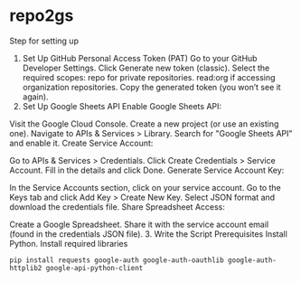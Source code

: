 # repo2gs

Step for setting up 
1. Set Up GitHub Personal Access Token (PAT)
Go to your GitHub Developer Settings.
Click Generate new token (classic).
Select the required scopes:
repo for private repositories.
read:org if accessing organization repositories.
Copy the generated token (you won’t see it again).
2. Set Up Google Sheets API
Enable Google Sheets API:

Visit the Google Cloud Console.
Create a new project (or use an existing one).
Navigate to APIs & Services > Library.
Search for "Google Sheets API" and enable it.
Create Service Account:

Go to APIs & Services > Credentials.
Click Create Credentials > Service Account.
Fill in the details and click Done.
Generate Service Account Key:

In the Service Accounts section, click on your service account.
Go to the Keys tab and click Add Key > Create New Key.
Select JSON format and download the credentials file.
Share Spreadsheet Access:

Create a Google Spreadsheet.
Share it with the service account email (found in the credentials JSON file).
3. Write the Script
Prerequisites
Install Python.
Install required libraries
```
pip install requests google-auth google-auth-oauthlib google-auth-httplib2 google-api-python-client

```
